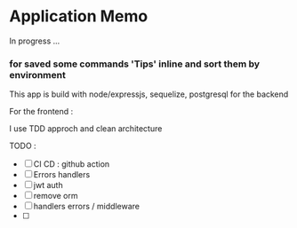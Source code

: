 # Application Memo
In progress ...

### for saved some commands 'Tips' inline and sort them by environment

This app is build with node/expressjs, sequelize, postgresql for the backend

For the frontend : 

I use TDD approch and clean architecture

TODO :
- [ ] CI CD : github action
- [ ] Errors handlers
- [ ] jwt auth
- [ ] remove orm
- [ ] handlers errors / middleware
- [ ] 